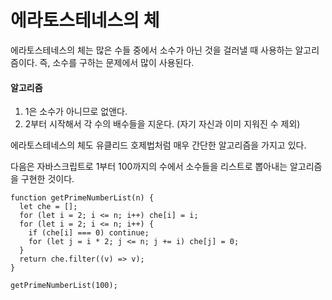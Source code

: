 # 에라토스테네스의 체

에라토스테네스의 체는 많은 수들 중에서 소수가 아닌 것을 걸러낼 때 사용하는 알고리즘이다. 즉, 소수를 구하는 문제에서 많이 사용된다. 

#### 알고리즘 

1. 1은 소수가 아니므로 없앤다. 
2. 2부터 시작해서 각 수의 배수들을 지운다. \(자기 자신과 이미 지워진 수 제외\) 

에라토스테네스의 체도 유클리드 호제법처럼 매우 간단한 알고리즘을 가지고 있다. 

다음은 자바스크립트로 1부터 100까지의 수에서 소수들을 리스트로 뽑아내는 알고리즘을 구현한 것이다. 

```text
function getPrimeNumberList(n) {
  let che = [];
  for (let i = 2; i <= n; i++) che[i] = i;
  for (let i = 2; i <= n; i++) {
    if (che[i] === 0) continue;
    for (let j = i * 2; j <= n; j += i) che[j] = 0;
  }
  return che.filter((v) => v);
}

getPrimeNumberList(100);
```

